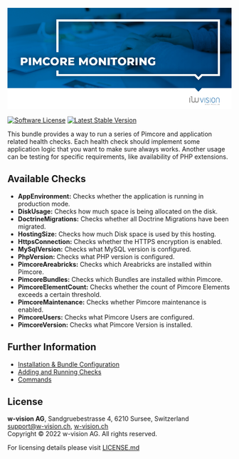 ![Pimcore Monitor Bundle](docs/images/github_banner.png "Pimcore Monitor Bundle")

[![Software License](https://img.shields.io/badge/license-GPLv3-brightgreen.svg?style=flat-square)](LICENSE.md)
[![Latest Stable Version](https://img.shields.io/packagist/v/w-vision/pimcore-monitor-bundle.svg?style=flat-square)](https://packagist.org/packages/w-vision/pimcore-monitor-bundle)

This bundle provides a way to run a series of Pimcore and application related health checks. Each health check should
implement some application logic that you want to make sure always works. Another usage can be testing for specific
requirements, like availability of PHP extensions.

## Available Checks
- **AppEnvironment:** Checks whether the application is running in production mode.
- **DiskUsage:** Checks how much space is being allocated on the disk.
- **DoctrineMigrations:** Checks whether all Doctrine Migrations have been migrated.
- **HostingSize:** Checks how much Disk space is used by this hosting.
- **HttpsConnection:** Checks whether the HTTPS encryption is enabled.
- **MySqlVersion:** Checks what MySQL version is configured.
- **PhpVersion:** Checks what PHP version is configured.
- **PimcoreAreabricks:** Checks which Areabricks are installed within Pimcore.
- **PimcoreBundles:** Checks which Bundles are installed within Pimcore.
- **PimcoreElementCount:** Checks whether the count of Pimcore Elements exceeds a certain threshold.
- **PimcoreMaintenance:** Checks whether Pimcore maintenance is enabled.
- **PimcoreUsers:** Checks what Pimcore Users are configured.
- **PimcoreVersion:** Checks what Pimcore Version is installed.

## Further Information
* [Installation & Bundle Configuration](docs/00-installation-configuration.md)
* [Adding and Running Checks](docs/01-adding-custom-checks.md)
* [Commands](docs/02-commands.md)

## License
**w-vision AG**, Sandgruebestrasse 4, 6210 Sursee, Switzerland  
support@w-vision.ch, [w-vision.ch](https://www.w-vision.ch)  
Copyright © 2022 w-vision AG. All rights reserved.

For licensing details please visit [LICENSE.md](LICENSE.md) 

